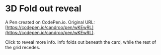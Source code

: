 # 3D Fold out reveal

A Pen created on CodePen.io. Original URL: [https://codepen.io/candroo/pen/wKEwRL](https://codepen.io/candroo/pen/wKEwRL).

Click to reveal more info.
Info folds out beneath the card, while the rest of the grid recedes.
